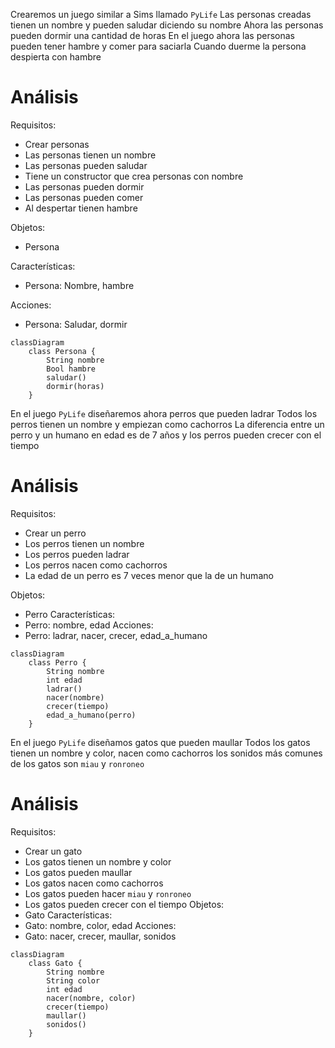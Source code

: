 Crearemos un juego similar a Sims llamado `PyLife`
Las personas creadas tienen un nombre y
pueden saludar diciendo su nombre
Ahora las personas pueden dormir una cantidad de horas
En el juego ahora las personas pueden
tener hambre y comer para saciarla
Cuando duerme la persona despierta con hambre

# Análisis

Requisitos:
- Crear personas
- Las personas tienen un nombre
- Las personas pueden saludar
- Tiene un constructor que crea personas con nombre
- Las personas pueden dormir
- Las personas pueden comer
- Al despertar tienen hambre

Objetos:
- Persona

Características:
- Persona: Nombre, hambre

Acciones:
- Persona: Saludar, dormir

```mermaid
classDiagram
    class Persona {
        String nombre
        Bool hambre
        saludar()
        dormir(horas)
    }
```

En el juego `PyLife` diseñaremos ahora perros que pueden ladrar
Todos los perros tienen un nombre y empiezan como cachorros
La diferencia entre un perro y un humano en edad es de 7 años
y los perros pueden crecer con el tiempo

# Análisis
Requisitos:
- Crear un perro
- Los perros tienen un nombre
- Los perros pueden ladrar
- Los perros nacen como cachorros
- La edad de un perro es 7 veces menor que la de un humano

Objetos:
- Perro
Características:
- Perro: nombre, edad
Acciones:
- Perro: ladrar, nacer, crecer, edad_a_humano


```mermaid
classDiagram
    class Perro {
        String nombre
        int edad
        ladrar()
        nacer(nombre)
        crecer(tiempo)
        edad_a_humano(perro)
    }
```

En el juego `PyLife` diseñamos gatos que pueden maullar
Todos los gatos tienen un nombre y color, nacen como cachorros
los sonidos más comunes de los gatos son `miau` y `ronroneo`

# Análisis
Requisitos:
- Crear un gato
- Los gatos tienen un nombre y color
- Los gatos pueden maullar
- Los gatos nacen como cachorros
- Los gatos pueden hacer `miau` y `ronroneo`
- Los gatos pueden crecer con el tiempo
Objetos:
- Gato
Características:
- Gato: nombre, color, edad
Acciones:
- Gato: nacer, crecer, maullar, sonidos

```mermaid
classDiagram
    class Gato {
        String nombre
        String color
        int edad
        nacer(nombre, color)
        crecer(tiempo)
        maullar()
        sonidos()
    }